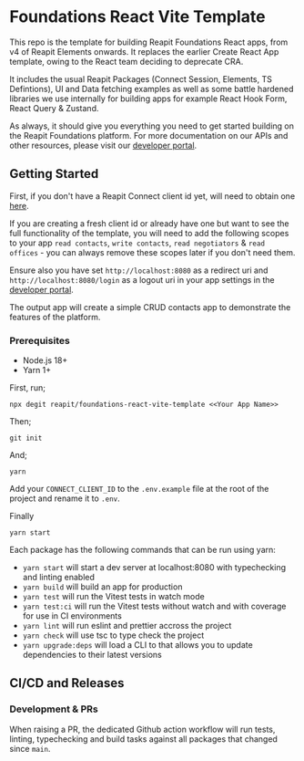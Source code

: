 # Foundations React Vite Template

This repo is the template for building Reapit Foundations React apps, from v4 of Reapit Elements onwards. It replaces the earlier Create React App template, owing to the React team deciding to deprecate CRA.

It includes the usual Reapit Packages (Connect Session, Elements, TS Defintions), UI and Data fetching examples as well as some battle hardened libraries we use internally for building apps for example React Hook Form, React Query & Zustand.

As always, it should give you everything you need to get started building on the Reapit Foundations platform. For more documentation on our APIs and other resources, please visit our [developer portal](https://developers.reapit.cloud).

## Getting Started

First, if you don't have a Reapit Connect client id yet, will need to obtain one [here](https://developers.reapit.cloud/apps/new).

If you are creating a fresh client id or already have one but want to see the full functionality of the template, you will need to add the following scopes to your app `read contacts`, `write contacts`, `read negotiators` & `read offices` - you can always remove these scopes later if you don't need them.

Ensure also you have set `http://localhost:8080` as a redirect uri and `http://localhost:8080/login` as a logout uri in your app settings in the [developer portal](https://developers.reapit.cloud/apps).

The output app will create a simple CRUD contacts app to demonstrate the features of the platform.

### Prerequisites

- Node.js 18+
- Yarn 1+

First, run;

```
npx degit reapit/foundations-react-vite-template <<Your App Name>>
```

Then;

```
git init
```

And;

```
yarn
```

Add your `CONNECT_CLIENT_ID` to the `.env.example` file at the root of the project and rename it to `.env`.

Finally

```
yarn start
```

Each package has the following commands that can be run using yarn:

- `yarn start` will start a dev server at localhost:8080 with typechecking and linting enabled
- `yarn build` will build an app for production
- `yarn test` will run the Vitest tests in watch mode
- `yarn test:ci` will run the Vitest tests without watch and with coverage for use in CI environments
- `yarn lint` will run eslint and prettier accross the project
- `yarn check` will use tsc to type check the project
- `yarn upgrade:deps` will load a CLI to that allows you to update dependencies to their latest versions

## CI/CD and Releases

### Development & PRs

When raising a PR, the dedicated Github action workflow will run tests, linting, typechecking and build tasks against all packages that changed since `main`.
